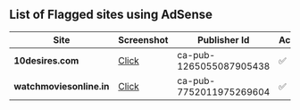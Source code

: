## List of Flagged sites using AdSense

Site | Screenshot | Publisher Id | Active
-----|-----  | ------------- | ------
**10desires.com** | [Click](proof/sdf.jpg) | ca-pub-1265055087905438 | :white_check_mark:
**watchmoviesonline.in** | [Click](proof/wfo.jpg) | ca-pub-7752011975269604 | :white_check_mark:

